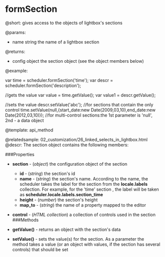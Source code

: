 formSection
=============
@short: 
	gives access to the objects of lightbox's sections 

@params: 
- name	string	the name of a lightbox section	

@returns:
- config	object 	the section object (see the object members below)


@example: 
	
var time = scheduler.formSection('time');
var descr = scheduler.formSection('description');

//gets the value
var value = time.getValue();
var value1 = descr.getValue();

//sets the value
descr.setValue('abc'); //for sections that contain the only control
time.setValue(null,{start_date:new Date(2009,03,10),end_date:new Date(2012,03,10)}); 
//for multi-control sections:the 1st parameter is 'null', 2nd - a data object




@template:	api_method

@relatedsample:
	02_customization/26_linked_selects_in_lightbox.html
@descr: 
The section object contains the following members:

###Properties


- **section** - (*object*) the configuration object of the section
  - **id** -  (*string*) the section's id
  - **name** - (*string*) the section's name. According to the name, the scheduler takes the label for the section from the **locale.labels** collection. For example, for the 'time' section , 
  the label will be taken as **scheduler.locale.labels.section_time**
  - **height** - (*number*) the section's height
  - **map_to** - (*string*) the name of a property mapped to the editor
- **control** - (*HTML collection*) a collection of controls used in the section  
###Methods

- **getValue()** - returns an object with the section's data
- **setValue()** - sets the value(s) for the section. As a parameter the method takes a value (or an object with values, if the section has several controls) that should be set





